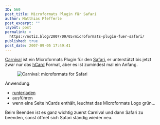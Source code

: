 ```yaml
---
ID: 560
post_title: Microformats Plugin für Safari
author: Matthias Pfefferle
post_excerpt: ""
layout: post
permalink: >
  https://notiz.blog/2007/09/05/microformats-plugin-fuer-safari/
published: true
post_date: 2007-09-05 17:49:41
---
```

<!-- wp:paragraph -->
<p><a href="http://carnival.fadesin.com/">Carnival</a> ist ein Microformats Plugin für den <a href="http://www.apple.com/de/safari/download/">Safari</a>, er unterstützt bis jetzt zwar nur das <a href="http://microformats.org/wiki/hCard">hCard</a> Format, aber es ist zumindest mal ein Anfang.</p>
<!-- /wp:paragraph -->

<!-- wp:image {"align":"center"} -->
<figure class="wp-block-image aligncenter"><img src="https://notiz.blog/wp-content/uploads/2007/09/carnival-mf.jpg" alt="Carnival: microformats for Safari" /></figure>
<!-- /wp:image -->

<!-- wp:paragraph -->
<p>Anwendung:</p>
<!-- /wp:paragraph -->

<!-- wp:list -->
<ul>
	<li><a href="http://carnival.fadesin.com/downloads/carnival-0.01.zip">runterladen</a></li>
	<li>ausführen</li>
	<li>wenn eine Seite hCards enthält, leuchtet das Microformats Logo grün...</li>
</ul>
<!-- /wp:list -->

<!-- wp:paragraph -->
<p>Beim Beenden ist es ganz wichtig zuerst Carnival und dann Safari zu beenden, sonst öffnet sich Safari ständig wieder neu.</p>
<!-- /wp:paragraph -->